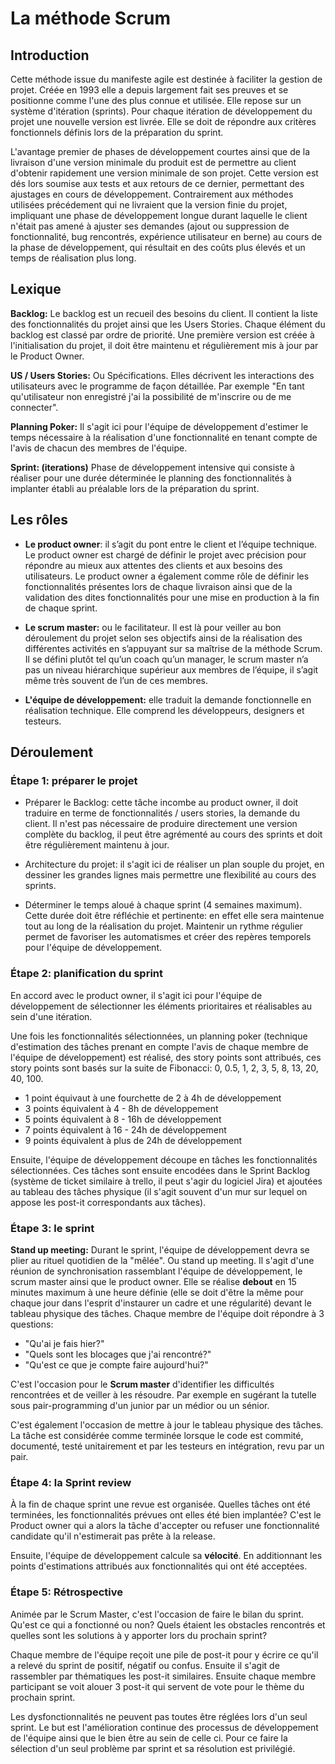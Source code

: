 # La méthode Scrum

## Introduction

Cette méthode issue du manifeste agile est destinée à faciliter la gestion de projet. Créée en 1993 elle a depuis largement fait ses preuves et se positionne comme l'une des plus connue et utilisée. Elle repose sur un système d'itération (sprints). Pour chaque itération de développement du projet une nouvelle version est livrée. Elle se doit de répondre aux critères fonctionnels définis lors de la préparation du sprint. 

L'avantage premier de phases de développement courtes ainsi que de la livraison d'une version minimale du produit est de permettre au client d'obtenir rapidement une version minimale de son projet. Cette version est dés lors soumise aux tests et aux retours de ce dernier, permettant des ajustages en cours de développement. Contrairement aux méthodes utilisées précédement qui ne livraient que la version finie du projet, impliquant une phase de développement longue durant laquelle le client n'était pas amené à ajuster ses demandes (ajout ou suppression de fonctionnalité, bug rencontrés, expérience utilisateur en berne) au cours de la phase de développement, qui résultait en des coûts plus élevés et un temps de réalisation plus long. 

## Lexique

**Backlog:** Le backlog est un recueil des besoins du client. Il contient la liste des fonctionnalités du projet ainsi que les Users Stories. Chaque élément du backlog est classé par ordre de priorité. Une première version est créée à l'initialisation du projet, il doit être maintenu et régulièrement mis à jour par le Product Owner.

**US / Users Stories:** Ou Spécifications. Elles décrivent les interactions des utilisateurs avec le programme de façon détaillée. Par exemple "En tant qu'utilisateur non enregistré j'ai la possibilité de m'inscrire ou de me connecter".

**Planning Poker:** Il s'agit ici pour l'équipe de développement d'estimer le temps nécessaire à la réalisation d'une fonctionnalité en tenant compte de l'avis de chacun des membres de l'équipe.

**Sprint: (iterations)** Phase de développement intensive qui consiste à réaliser pour une durée déterminée le planning des fonctionnalités à implanter établi au préalable lors de la préparation du sprint. 

## Les rôles

- **Le product owner**: il s’agit du pont entre le client et l’équipe technique. Le product owner est chargé de définir le projet avec précision pour répondre au mieux aux attentes des clients et aux besoins des utilisateurs. Le product owner a également comme rôle de définir les fonctionnalités présentes lors de chaque livraison ainsi que de la validation des dites fonctionnalités pour une mise en production à la fin de chaque sprint.

- **Le scrum master:** ou le facilitateur. Il est là pour veiller au bon déroulement du projet selon ses objectifs ainsi de la réalisation des différentes activités en s’appuyant sur sa maîtrise de la méthode Scrum. Il se défini plutôt tel qu’un coach qu’un manager, le scrum master n’a pas un niveau hiérarchique supérieur aux membres de l’équipe, il s’agit même très souvent de l’un de ces membres. 

- **L'équipe de développement:** elle traduit la demande fonctionnelle en réalisation technique. Elle comprend les développeurs, designers et testeurs. 

## Déroulement

### Étape 1: préparer le projet

- Préparer le Backlog: cette tâche incombe au product owner, il doit traduire en terme de fonctionnalités / users stories, la demande du client. Il n'est pas nécessaire de produire directement une version complète du backlog, il peut être agrémenté au cours des sprints et doit être régulièrement maintenu à jour. 

- Architecture du projet: il s'agit ici de réaliser un plan souple du projet, en dessiner les grandes lignes mais permettre une flexibilité au cours des sprints. 

- Déterminer le temps aloué à chaque sprint (4 semaines maximum). Cette durée doit être réfléchie et pertinente: en effet elle sera maintenue tout au long de la réalisation du projet. Maintenir un rythme régulier permet de favoriser les automatismes et créer des repères temporels pour l'équipe de développement. 

### Étape 2: planification du sprint

En accord avec le product owner, il s'agit ici pour l'équipe de développement de sélectionner les éléments prioritaires et réalisables au sein d'une itération.

Une fois les fonctionnalités sélectionnées, un planning poker (technique d'estimation des tâches prenant en compte l'avis de chaque membre de l'équipe de développement) est réalisé, des story points sont attribués, ces story points sont basés sur la suite de Fibonacci: 0, 0.5, 1, 2, 3, 5, 8, 13, 20, 40, 100.

- 1 point équivaut à une fourchette de 2 à 4h de développement
- 3 points équivalent à 4 - 8h de développement
- 5 points équivalent à 8 - 16h de développement
- 7 points équivalent à 16 - 24h de développement
- 9 points équivalent à plus de 24h de développement

Ensuite, l'équipe de développement découpe en tâches les fonctionnalités sélectionnées. Ces tâches sont ensuite encodées dans le Sprint Backlog (système de ticket similaire à trello, il peut s'agir du logiciel Jira) et ajoutées au tableau des tâches physique (il s'agit souvent d'un mur sur lequel on appose les post-it correspondants aux tâches).


### Étape 3: le sprint

**Stand up meeting:** Durant le sprint, l'équipe de développement devra se plier au rituel quotidien de la "mêlée". Ou stand up meeting. Il s'agit d'une réunion de synchronisation rassemblant l'équipe de développement, le scrum master ainsi que le product owner. Elle se réalise **debout** en 15 minutes maximum à une heure définie (elle se doit d'être la même pour chaque jour dans l'esprit d'instaurer un cadre et une régularité) devant le tableau physique des tâches. Chaque membre de l'équipe doit répondre à 3 questions:

- "Qu'ai je fais hier?"
- "Quels sont les blocages que j'ai rencontré?"
- "Qu'est ce que je compte faire aujourd'hui?"

C'est l'occasion pour le **Scrum master** d'identifier les difficultés rencontrées et de veiller à les résoudre. Par exemple en sugérant la tutelle sous pair-programming d'un junior par un médior ou un sénior.

C'est également l'occasion de mettre à jour le tableau physique des tâches. La tâche est considérée comme terminée lorsque le code est commité, documenté, testé unitairement et par les testeurs en intégration, revu par un pair. 

### Étape 4: la Sprint review

À la fin de chaque sprint une revue est organisée. Quelles tâches ont été terminées, les fonctionnalités prévues ont elles été bien implantée? 
C'est le Product owner qui a alors la tâche d'accepter ou refuser une fonctionnalité candidate qu'il n'estimerait pas prête à la release. 

Ensuite, l'équipe de développement calcule sa **vélocité**. En additionnant les points d'estimations attribués aux fonctionnalités qui ont été acceptées. 

### Étape 5: Rétrospective

Animée par le Scrum Master, c'est l'occasion de faire le bilan du sprint. Qu'est ce qui a fonctionné ou  non? Quels étaient les obstacles rencontrés et quelles sont les solutions à y apporter lors du prochain sprint? 

Chaque membre de l'équipe reçoit une pile de post-it pour y écrire ce qu'il a relevé du sprint de positif, négatif ou confus. Ensuite il s'agit de rassembler par thématiques les post-it similaires.
Ensuite chaque membre participant se voit alouer 3 post-it qui servent de vote pour le thème du prochain sprint.

Les dysfonctionnalités ne peuvent pas toutes être réglées lors d'un seul sprint. Le but est l'amélioration continue des processus de développement de l'équipe ainsi que le bien être au sein de celle ci. Pour ce faire la sélection d'un seul problème par sprint et sa résolution est privilégié. 
